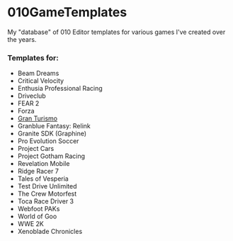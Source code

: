 # 010GameTemplates

My "database" of 010 Editor templates for various games I've created over the years.

### Templates for:

* Beam Dreams
* Critical Velocity
* Enthusia Professional Racing
* Driveclub
* FEAR 2
* Forza
* [Gran Turismo](https://github.com/Nenkai/GT-File-Specifications-Documentation)
* Granblue Fantasy: Relink
* Granite SDK (Graphine)
* Pro Evolution Soccer
* Project Cars
* Project Gotham Racing
* Revelation Mobile
* Ridge Racer 7
* Tales of Vesperia
* Test Drive Unlimited
* The Crew Motorfest
* Toca Race Driver 3
* Webfoot PAKs
* World of Goo
* WWE 2K
* Xenoblade Chronicles
